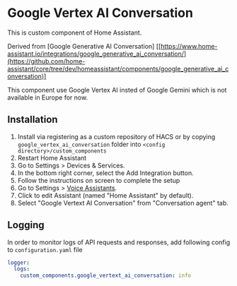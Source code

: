 # Google Vertex AI Conversation
This is custom component of Home Assistant.

Derived from [Google Generative AI Conversation] [[https://www.home-assistant.io/integrations/google_generative_ai_conversation/](https://github.com/home-assistant/core/tree/dev/homeassistant/components/google_generative_ai_conversation)]


This component use Google Vertex AI insted of Google Gemini which is not available in Europe for now.

## Installation
1. Install via registering as a custom repository of HACS or by copying `google_vertex_ai_conversation` folder into `<config directory>/custom_components`
2. Restart Home Assistant
3. Go to Settings > Devices & Services.
4. In the bottom right corner, select the Add Integration button.
5. Follow the instructions on screen to complete the setup 
6. Go to Settings > [Voice Assistants](https://my.home-assistant.io/redirect/voice_assistants/).
7. Click to edit Assistant (named "Home Assistant" by default).
8. Select "Google Vertext AI Conversation" from "Conversation agent" tab.

## Logging
In order to monitor logs of API requests and responses, add following config to `configuration.yaml` file

```yaml
logger:
  logs:
    custom_components.google_vertext_ai_conversation: info
```
